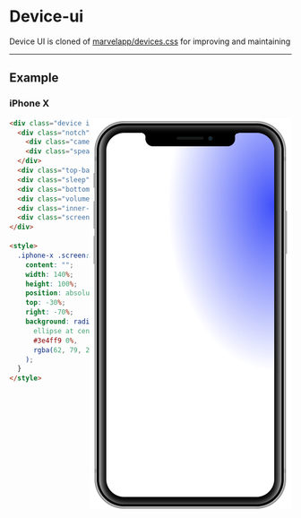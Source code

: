 # Device-ui

Device UI is cloned of [marvelapp/devices.css](https://github.com/marvelapp/devices.css) for improving and maintaining

---

## Example

### iPhone X

<img align="right" src="./images/iphonex.png"></img>

```html
<div class="device iphone-x">
  <div class="notch">
    <div class="camera"></div>
    <div class="speaker"></div>
  </div>
  <div class="top-bar"></div>
  <div class="sleep"></div>
  <div class="bottom-bar"></div>
  <div class="volume"></div>
  <div class="inner-shadow"></div>
  <div class="screen"></div>
</div>

<style>
  .iphone-x .screen:before {
    content: "";
    width: 140%;
    height: 100%;
    position: absolute;
    top: -30%;
    right: -70%;
    background: radial-gradient(
      ellipse at center,
      #3e4ff9 0%,
      rgba(62, 79, 249, 0) 64%
    );
  }
</style>
```
